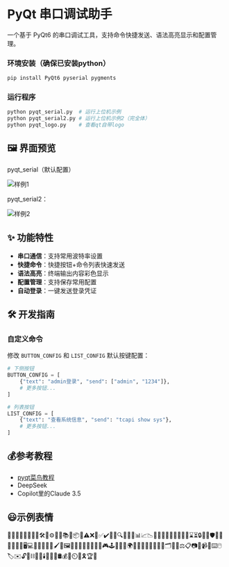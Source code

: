 
# PyQt 串口调试助手

一个基于 PyQt6 的串口调试工具，支持命令快捷发送、语法高亮显示和配置管理。

### 环境安装（确保已安装python）
```bash
pip install PyQt6 pyserial pygments
```

### 运行程序
```bash
python pyqt_serial.py  # 运行上位机示例
python pyqt_serial2.py # 运行上位机示例2（完全体）
python pyqt_logo.py    # 查看qt自带logo
```

## 🖼️ 界面预览

 pyqt_serial（默认配置）
 
 ![样例1](https://github.com/user-attachments/assets/3a8379c2-3023-4ebf-be42-eb35bf4bb3c9) 
 
 pyqt_serial2：
 
 ![样例2](https://github.com/user-attachments/assets/2e7b23a2-27e9-4987-bb95-2db7c35966af)

## ✨ 功能特性

- **串口通信**：支持常用波特率设置
- **快捷命令**：快捷按钮+命令列表快速发送
- **语法高亮**：终端输出内容彩色显示
- **配置管理**：支持保存常用配置
- **自动登录**：一键发送登录凭证

## 🛠️ 开发指南

### 自定义命令
修改 `BUTTON_CONFIG` 和 `LIST_CONFIG` 默认按键配置：

```python
# 下侧按钮
BUTTON_CONFIG = [
    {"text": "admin登录", "send": ["admin", "1234"]},
    # 更多按钮...
]

# 列表按钮
LIST_CONFIG = [
    {"text": "查看系统信息", "send": "tcapi show sys"},
    # 更多按钮...
]
```

## 💰参考教程
- [pyqt菜鸟教程](https://www.w3ccoo.com/pyqt/)
- DeepSeek
- Copilot里的Claude 3.5

## 😃示例表情
🚀🎯✨🌟📂📄📁📝🛠🔧⚙️🔨🔗📚📖📦🚨⚠️❌🛑✅✔️🎉🏁🔍🐛🔎💡📊📈📉🧮👥🤝👨‍💻👩‍💻📅⏰⌛⏳🔒🔐🔑🛡️💬📢📣📩🌐📡🖥️💻🔗🔄⏫⏬🎨🖌️🎨🖼️📱📲📶📡📜📃📖📑🎮🕹️🎲🎰🌱🌍🌿🌳🎁🎊🎈📌📍🔖🗂️📏📐⚖️📋📷🎥📹📼⌨️🖱️🏷️✉️🔓🔩⛓️🧰🔦🕯️🔌🔋🧯🛢️💰💎⏲️🎀🎗️🏆🥇
